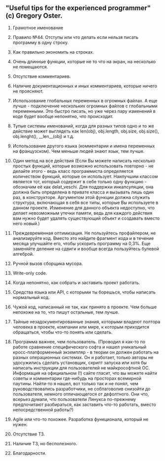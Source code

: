 ## "Useful tips for the experienced programmer" (с) Gregory Oster.

1. Грамотное именование

1. Правило №44. Отступы или что делать если нельзя писать программу в одну строку. 

1. Как правильно экономить на строках.

1. Очень длинные функции, которые не то что на экран, на несколько не помещаются.

1. Отсутствие комментариев.

1. Наличие документационных и иных комментариев, которые ничего не проясняют.

1. Использование глобальных переменных в огромных файлах. А еще лучше - подключение нескольких огромных файлов с глобальными переменными. Это быстро писать, но уже через пару изменений в коде будет вообще непонятно, что происходит.

1. Тупые системы именований, когда для разных типов одно и то же действие может выглядеть как len(obj), obj.length, obj.size, obj.size(), obj.lenght(), \_\_len\_\_(obj) и т.д.

1. Использование другого языка (комментарии и имена переменных на французском). Чем меньше людей знают язык, тем лучше.

1. Один метод на все действия (Если Вы можете написать несколько простых функций, которые возможно использовать повторно - не делайте этого - ведь класс программиста определяется количеством функций, которые он использует. Наилучшим классом является тот, который содержит в себе только одну функцию - обозначим её как delat_veschi. Для поддержки инкапсуляции, она должна быть определена в привате класса и вызывать лишь один раз, в конструкторе. Аргументом этой функции должна служить структура, включающая в себя все типы, которые Вы используете в данном проекте. Изменение для данного объекта недоступно, что делает невозможным утечки памяти, ведь для каждого действия вам нужно будет удалять существующий объект и создавать вместо него новый.)

1. Преждевременная оптимизация. Не пользуйтесь профайлером, не анализируйте код. Вместо это найдите фрагмент кода и в течение месяца улучшайте его, чтобы ускорить программу на 0,3%. Еще заменяйте деление на сдвиги и вообще всегда пользуйтесь булевой алгеброй.

1. Ручной вызов сборщика мусора.

1. Write-only code.

1. Когда непонятно, как собрать и заставить проект работать.

1. Средства языка или API, с которыми ты борешься, чтобы написать нормальный код.

1. Чужой код, написанный не так, как принято в проекте. Чем больше непохоже на то, что пишут остальные, тем лучше.

1. Тайные незадокументированные знания, которыми владеют полтора человека в проекте, компании или мире, к которым приходится обращаться, чтобы что-то понять или сделать.

1. Программа важнее, чем пользователь. (Проводил я как-то по работе сравнение специфического софта и нашел уникальный кросс-платформенный экземпляр - в теории он должен работать на разных операционных системах. Он и работает, только авторы не удосужились сделать установщик, скрипт запуска или хотя бы написать инструкции для пользователей не майкрософтной ОС. Информация на официальном (!) сайте гласит, что вы можете найти советы и комментарии где-нибудь на просторах всемирной паутины. Найти-то я нашел, вот только так и не понял, чем руководствовались разработчики, не соблаговолив снизойти до пользователя, немного отличающегося от дефолтного. Они что, всерьез думали, что пользователи Линукса по-прежнему предпочитают разбираться, как заставить что-то работать, вместо непосредственной работы?)

1. Agile или что-то похожее. Разработка функционала, который не нужен.

1. Отсутствие ТЗ.

1. Наличие ТЗ, но бесполезного.

1. Благодарности.
